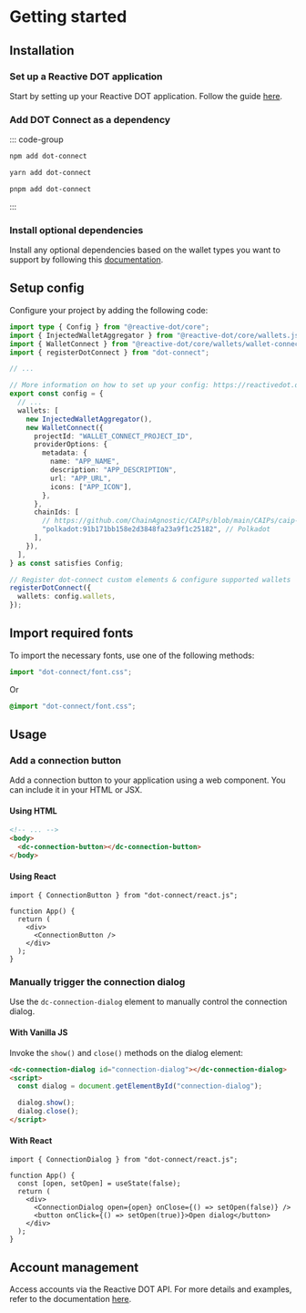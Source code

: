 # Getting started

## Installation

### Set up a Reactive DOT application

Start by setting up your Reactive DOT application. Follow the guide [here](https://reactivedot.dev/docs/getting-started/setup).

### Add DOT Connect as a dependency

::: code-group

```sh [npm]
npm add dot-connect
```

```sh [yarn]
yarn add dot-connect
```

```sh [pnpm]
pnpm add dot-connect
```

:::

### Install optional dependencies

Install any optional dependencies based on the wallet types you want to support by following this [documentation](https://reactivedot.dev/docs/getting-started/connect-wallets#install-optional-dependencies).

## Setup config

Configure your project by adding the following code:

```ts
import type { Config } from "@reactive-dot/core";
import { InjectedWalletAggregator } from "@reactive-dot/core/wallets.js";
import { WalletConnect } from "@reactive-dot/core/wallets/wallet-connect.js";
import { registerDotConnect } from "dot-connect";

// ...

// More information on how to set up your config: https://reactivedot.dev/docs/getting-started/setup#create-config
export const config = {
  // ...
  wallets: [
    new InjectedWalletAggregator(),
    new WalletConnect({
      projectId: "WALLET_CONNECT_PROJECT_ID",
      providerOptions: {
        metadata: {
          name: "APP_NAME",
          description: "APP_DESCRIPTION",
          url: "APP_URL",
          icons: ["APP_ICON"],
        },
      },
      chainIds: [
        // https://github.com/ChainAgnostic/CAIPs/blob/main/CAIPs/caip-13.md
        "polkadot:91b171bb158e2d3848fa23a9f1c25182", // Polkadot
      ],
    }),
  ],
} as const satisfies Config;

// Register dot-connect custom elements & configure supported wallets
registerDotConnect({
  wallets: config.wallets,
});
```

## Import required fonts

To import the necessary fonts, use one of the following methods:

```ts
import "dot-connect/font.css";
```

Or

```css
@import "dot-connect/font.css";
```

## Usage

### Add a connection button

Add a connection button to your application using a web component. You can include it in your HTML or JSX.

#### Using HTML

```html
<!-- ... -->
<body>
  <dc-connection-button></dc-connection-button>
</body>
```

#### Using React

```tsx
import { ConnectionButton } from "dot-connect/react.js";

function App() {
  return (
    <div>
      <ConnectionButton />
    </div>
  );
}
```

### Manually trigger the connection dialog

Use the `dc-connection-dialog` element to manually control the connection dialog.

#### With Vanilla JS

Invoke the `show()` and `close()` methods on the dialog element:

```html
<dc-connection-dialog id="connection-dialog"></dc-connection-dialog>
<script>
  const dialog = document.getElementById("connection-dialog");

  dialog.show();
  dialog.close();
</script>
```

#### With React

```tsx
import { ConnectionDialog } from "dot-connect/react.js";

function App() {
  const [open, setOpen] = useState(false);
  return (
    <div>
      <ConnectionDialog open={open} onClose={() => setOpen(false)} />
      <button onClick={() => setOpen(true)}>Open dialog</button>
    </div>
  );
}
```

## Account management

Access accounts via the Reactive DOT API. For more details and examples, refer to the documentation [here](https://reactivedot.dev/docs/getting-started/connect-wallets#display-available-accounts).
